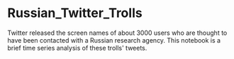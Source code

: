 # Russian_Twitter_Trolls
Twitter released the screen names of about 3000 users who are thought to have been contacted with a Russian research agency. This notebook is a brief time series analysis of these trolls' tweets.
